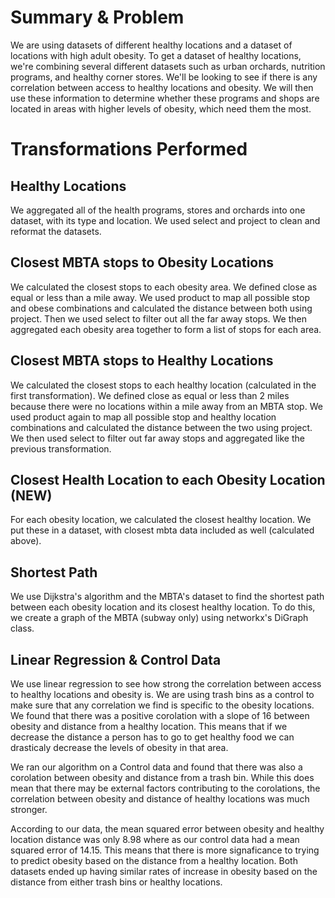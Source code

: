 # Summary & Problem
We are using datasets of different healthy locations and a dataset of locations with high adult obesity. To get a dataset of healthy locations, we're combining several different datasets such as urban orchards, nutrition programs, and healthy corner stores. We'll be looking to see if there is any correlation between access to healthy locations and obesity. We will then use these information to determine whether these programs and shops are located in areas with higher levels of obesity, which need them the most.

# Transformations Performed
## Healthy Locations
We aggregated all of the health programs, stores and orchards into one dataset, with its type and location. We used select and project to clean and reformat the datasets.

## Closest MBTA stops to Obesity Locations
We calculated the closest stops to each obesity area. We defined close as equal or less than a mile away. We used product to map all possible stop and obese combinations and calculated the distance between both using project. Then we used select to filter out all the far away stops. We then aggregated each obesity area together to form a list of stops for each area.

## Closest MBTA stops to Healthy Locations
We calculated the closest stops to each healthy location (calculated in the first transformation). We defined close as equal or less than 2 miles because there were no locations within a mile away from an MBTA stop. We used product again to map all possible stop and healthy location combinations and calculated the distance between the two using project. We then used select to filter out far away stops and aggregated like the previous transformation.

## Closest Health Location to each Obesity Location (NEW)
For each obesity location, we calculated the closest healthy location. We put these in a dataset, with closest mbta data included as well (calculated above).

## Shortest Path
We use Dijkstra's algorithm and the MBTA's dataset to find the shortest path between each obesity location and its closest healthy location. To do this, we create a graph of the MBTA (subway only) using networkx's DiGraph class. 

## Linear Regression & Control Data
We use linear regression to see how strong the correlation between access to healthy locations and obesity is. We are using trash bins as a control to make sure that any correlation we find is specific to the obesity locations. We found that there was a positive corolation with a slope of 16 between obesity and distance from a healthy location. This means that if we decrease the distance a person has to go to get healthy food we can drasticaly decrease the levels of obesity in that area. 

We ran our algorithm on a Control data and found that there was also a corolation between obesity and distance from a trash bin. While this does mean that there may be external factors contributing to the corolations, the correlation between obesity and distance of healthy locations was much stronger. 

According to our data, the mean squared error between obesity and healthy location distance was only 8.98 where as our control data had a mean squared error of 14.15. This means that there is more signaficance to trying to predict obesity based on the distance from a healthy location. Both datasets ended up having similar rates of increase in obesity based on the distance from either trash bins or healthy locations.
